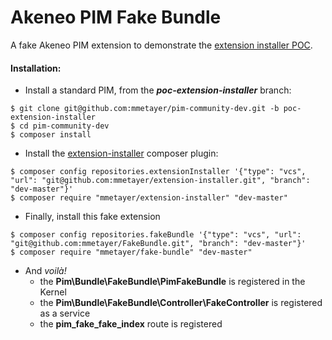 # Akeneo PIM Fake Bundle

A fake Akeneo PIM extension to demonstrate the [extension installer POC][1].

#### Installation:

* Install a standard PIM, from the ***poc-extension-installer*** branch:
```
$ git clone git@github.com:mmetayer/pim-community-dev.git -b poc-extension-installer
$ cd pim-community-dev
$ composer install
```

* Install the [extension-installer][1] composer plugin:
```
$ composer config repositories.extensionInstaller '{"type": "vcs", "url": "git@github.com:mmetayer/extension-installer.git", "branch": "dev-master"}'
$ composer require "mmetayer/extension-installer" "dev-master"
```

* Finally, install this fake extension
```
$ composer config repositories.fakeBundle '{"type": "vcs", "url": "git@github.com:mmetayer/FakeBundle.git", "branch": "dev-master"}'
$ composer require "mmetayer/fake-bundle" "dev-master"
```
    
* And *voilà!*
    * the **Pim\Bundle\FakeBundle\PimFakeBundle** is registered in the Kernel
    * the **Pim\Bundle\FakeBundle\Controller\FakeController** is registered as a service
    * the **pim_fake_fake_index** route is registered


[1]: https://github.com/mmetayer/extension-installer